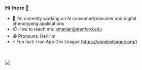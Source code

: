 ### Hi there 👋

- 🔭 I’m currently working on AI consumer/prosumer and digital phenotyping applications
- 📫 How to reach me: kmaniar@stanford.edu
- 😄 Pronouns: He/Him
- ⚡ Fun fact: I run App Dev League (https://appdevleague.org/)

<br>
<!-- <p>
  <img height="165" src="https://github-readme-stats.vercel.app/api?username=krinetic1234&count_private=true&include_all_commits=true&show_icons=true&theme=algolia" alt="Github Stats" />
  <img src="https://github-readme-stats.vercel.app/api/top-langs/?username=krinetic1234&layout=compact&theme=algolia" alt="Top Languages" />
  <br>
  <br>
<!--   <img src="https://activity-graph.herokuapp.com/graph?username=krinetic1234&bg_color=0D1117&color=5BCDEC&line=5BCDEC&point=FFFFFF&hide_border=true" alt="Activity Graph" /> -->

![](https://komarev.com/ghpvc/?username=krinetic1234&color=green)
